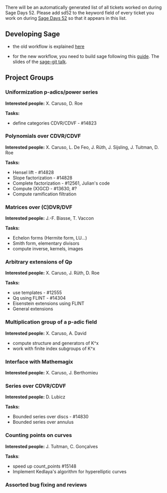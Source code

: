 There will be an automatically generated list of all tickets worked on during Sage Days 52. Please add sd52 to the keyword field of every ticket you work on during [Sage Days 52](http://wiki.sagemath.org/sagedays-padics-Rennes) so that it appears in this list.

## Developing Sage

* the old workflow is explained [here](http://www.sagemath.org/doc/developer/)

* for the new workflow, you need to build sage following this [guide](https://github.com/sagemath/trac_to_gh/wiki/QuickStartSageGit). The slides of the [sage-git talk](http://drugtestbots.info/rennes.pdf). 

## Project Groups

### Uniformization p-adics/power series

**Interested people:** X. Caruso, D. Roe

**Tasks:**

* define categories CDVR/CDVF - #14823

### Polynomials over CDVR/CDVF

**Interested people:** X. Caruso, L. De Feo, J. Rüth, J. Sijsling, J. Tuitman, D. Roe

**Tasks:**

* Hensel lift - #14828
* Slope factorization - #14828
* Complete factorization - #12561, Julian's code
* Compute (X)GCD - #13630, #?
* Compute ramification filtration

### Matrices over (C)DVR/DVF

**Interested people:** J.-F. Biasse, T. Vaccon 

**Tasks:**

* Echelon forms (Hermite form, LU...)
* Smith form, elementary divisors
* compute inverse, kernels, images

### Arbitrary extensions of Qp

**Interested people:** X. Caruso, J. Rüth, D. Roe

**Tasks:**

* use templates - #12555
* Qq using FLINT - #14304
* Eisenstein extensions using FLINT
* General extensions

### Multiplication group of a p-adic field

**Interested people:** X. Caruso, A. David

* compute structure and generators of K^x
* work with finite index subgroups of K^x

### Interface with Mathemagix

**Interested people:** X. Caruso, J. Berthomieu

### Series over CDVR/CDVF

**Interested people:** D. Lubicz

**Tasks:**

* Bounded series over discs - #14830
* Bounded series over annulus

### Counting points on curves

**Interested people:** J. Tuitman, C. Gonçalves

**Tasks**:

* speed up count_points #15148
* Implement Kedlaya's algorithm for hyperelliptic curves

### Assorted bug fixing and reviews